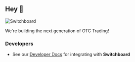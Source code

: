 ## Hey 👋

![Switchboard](https://switchboard.reactivemarkets.com/og-image.png)

We're building the next generation of OTC Trading!

### Developers

- See our [Developer Docs](https://developer.reactivemarkets.com) for integrating with **Switchboard**
